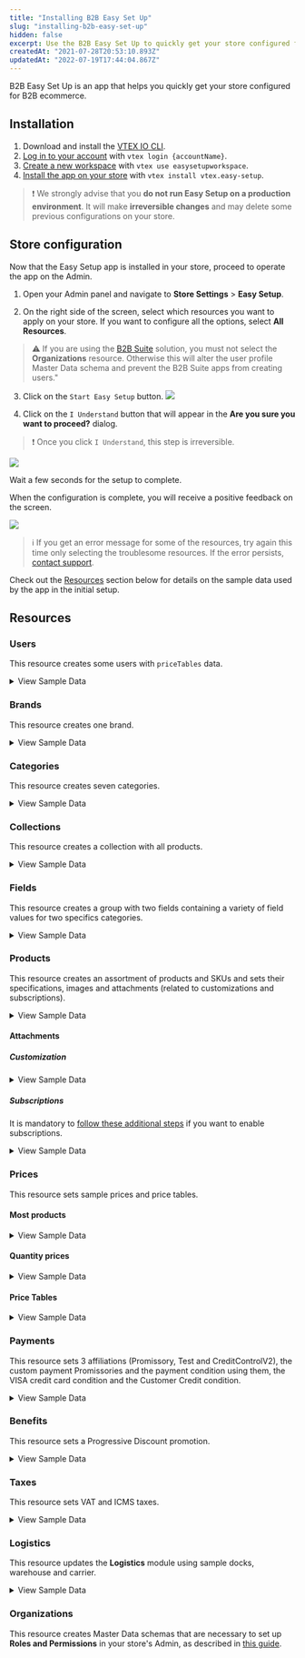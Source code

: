 ```yaml
---
title: "Installing B2B Easy Set Up"
slug: "installing-b2b-easy-set-up"
hidden: false
excerpt: Use the B2B Easy Set Up to quickly get your store configured for B2B ecommerce.
createdAt: "2021-07-28T20:53:10.893Z"
updatedAt: "2022-07-19T17:44:04.867Z"
---
```


B2B Easy Set Up is an app that helps you quickly get your store configured for B2B ecommerce.

## Installation

1. Download and install the [VTEX IO CLI](https://developers.vtex.com/vtex-developer-docs/docs/vtex-io-documentation-vtex-io-cli-installation-and-command-reference).
2. [Log in to your account](https://developers.vtex.com/vtex-developer-docs/docs/vtex-io-documentation-2-basicsetuptodevelopinvtexio#step-1---logging-in-to-your-vtex-account) with `vtex login {accountName}`.
3. [Create a new workspace](https://developers.vtex.com/vtex-developer-docs/docs/vtex-io-documentation-2-basicsetuptodevelopinvtexio#step-2---creating-your-own-workspace) with `vtex use easysetupworkspace`.
4. [Install the app on your store](https://developers.vtex.com/vtex-developer-docs/docs/vtex-io-documentation-installing-an-app) with `vtex install vtex.easy-setup`.
  
>❗ We strongly advise that you **do not run Easy Setup on a production environment**. It will make **irreversible changes** and may delete some previous configurations on your store.
  
## Store configuration

Now that the Easy Setup app is installed in your store, proceed to operate the app on the Admin.

1. Open your Admin panel and navigate to **Store Settings** > **Easy Setup**.

2. On the right side of the screen, select which resources you want to apply on your store. If you want to configure all the options, select **All Resources**.

  >⚠️ If you are using the [B2B Suite](https://developers.vtex.com/docs/guides/vtex-b2b-suite) solution, you must not select the **Organizations** resource. Otherwise this will alter the user profile Master Data schema and prevent the B2B Suite apps from creating users."

3. Click on the `Start Easy Setup` button.
   ![](https://cdn.jsdelivr.net/gh/vtexdocs/dev-portal-content@main/images/installing-b2b-easy-set-up-0.PNG)

4. Click on the `I Understand` button that will appear in the **Are you sure you want to proceed?** dialog.

  >❗ Once you click `I Understand`, this step is irreversible.

![](https://cdn.jsdelivr.net/gh/vtexdocs/dev-portal-content@main/images/installing-b2b-easy-set-up-1.PNG)

Wait a few seconds for the setup to complete.

When the configuration is complete, you will receive a positive feedback on the screen.

![](https://cdn.jsdelivr.net/gh/vtexdocs/dev-portal-content@main/images/installing-b2b-easy-set-up-2.PNG)

> ℹ️️ If you get an error message for some of the resources, try again this time only selecting the troublesome resources. If the error persists, [contact support](https://support.vtex.com/hc/en-us/requests).

Check out the [Resources](https://developers.vtex.com/vtex-developer-docs/docs/installing-b2b-easy-set-up#resources) section below for details on the sample data used by the app in the initial setup.

## Resources

### Users

This resource creates some users with `priceTables` data.

<details>
  <summary>View Sample Data</summary>
  <ul>
    <li>Email: <code>john@email.com</code></li>
    <ul>
      <li>PriceTable: platinum</li>
    </ul>
    <br />
    <li>Email: <code>steven@email.com</code></li>
    <ul>
      <li>PriceTable: gold</li>
    </ul>
    <br />
    <li>Email: <code>chris@email.com</code></li>
    <ul>
      <li>PriceTable: silver</li>
    </ul>
  </ul>
</details>

### Brands

This resource creates one brand.

<details>
  <summary>View Sample Data</summary>
  <ul>
    <li>Name: Brand (9280)</li>
  </ul>
</details>

### Categories

This resource creates seven categories.

<details>
  <summary>View Sample Data</summary>
  <ul>
    <li>Name: Apparel (9281)</li>
    <li>Name: Food and beverage (9282)</li>
    <li>Name: Sporting (9283)</li>
    <li>Name: Agribusiness (9284)</li>
    <li>Name: Home Appliance (9285)</li>
    <li>Name: Computer & Software (9286)</li>
    <li>Name: Power tools (9287)</li>
  </ul>
</details>

### Collections

This resource creates a collection with all products.

<details>
  <summary>View Sample Data</summary>
  <ul>
    <li>Name: All</li>
    <li>Type: Inclusive</li>
    <li>BrandId: 9280 (Brand)</li>
  </ul>
</details>

### Fields

This resource creates a group with two fields containing a variety of field values for two specifics categories.

<details>
  <summary>View Sample Data</summary>
  <ul>
    <li>Group: Specifications</li>
    <br />
    <li>Category: Apparel (9281)</li>
    <ul>
      <li>Field: Clothes Size</li>
      <li>Field Values: S, M, L and XL</li>
    </ul>
    <br />
    <li>Category: Sporting (9283)</li>
    <ul>
      <li>Field: Shoes Size</li>
      <li>Field Values: 8, 8.5, 9, 9.5 and 10</li>
    </ul>
  </ul>
</details>

### Products

This resource creates an assortment of products and SKUs and sets their specifications, images and attachments (related to customizations and subscriptions).

<details>
    <summary>View Sample Data</summary>
    <ul>
        <details>
            <summary>Category: Apparel (9281)</summary>
            <ul>
                <li>Product Name: adidas Men's Performance Polo - Blast Blue (880001)</li>
                <ul>
                    <li>SKU Name: S (880010)</li>
                    <li>SKU Name: M (880011)</li>
                    <li>SKU Name: L (880012)</li>
                    <li>SKU Name: XL (880013)</li>
                </ul>
                <br />
                <li>Product Name: adidas Men's Performance Polo - Green Night (880002)</li>
                <ul>
                    <li>SKU Name: S (880020)</li>
                    <li>SKU Name: M (880021)</li>
                    <li>SKU Name: L (880022)</li>
                    <li>SKU Name: XL (880023)</li>
                </ul>
                <br />
                <li>Product Name: adidas Women's Microdot Polo - Night Indigo (880003)</li>
                <ul>
                    <li>SKU Name: S (880030)</li>
                    <li>SKU Name: M (880031)</li>
                    <li>SKU Name: L (880032)</li>
                    <li>SKU Name: XL (880033)</li>
                </ul>
                <br />
                <li>Product Name: adidas Women's Microdot Polo - True Pink (880004)</li>
                <ul>
                    <li>SKU Name: S (880040)</li>
                    <li>SKU Name: M (880041)</li>
                    <li>SKU Name: L (880042)</li>
                    <li>SKU Name: XL (880043)</li>
                </ul>
            </ul>
        </details>
        <details>
            <summary>Category: Food and beverage (9282)</summary>
            <ul>
                <li>Product Name: Yellow Onions (10 lbs.) (880026)</li>
                <ul>
                    <li>SKU Name: _same name_ (880260)</li>
                </ul>
                <br />
                <li>Product Name: Cauliflower Fresh (880027)</li>
                <ul>
                    <li>SKU Name: _same name_ (880270)</li>
                </ul>
                <br />
                <li>Product Name: Asparagus Green Conventional (880028)</li>
                <ul>
                    <li>SKU Name: _same name_ (880280)</li>
                </ul>
                <br />
                <li>Product Name: Fresh Hass Avocadoes (880029)</li>
                <ul>
                    <li>SKU Name: _same name_ (880290)</li>
                </ul>
                <br />
                <li>Product Name: Fresh Coconuts (880030)</li>
                <ul>
                    <li>SKU Name: _same name_ (880300)</li>
                </ul>
                <br />
                <li>Product Name: Whole Watermelon Mini Fresh (880031)</li>
                <ul>
                    <li>SKU Name: _same name_ (880310)</li>
                </ul>
                <br />
                <li>Product Name: Navel Oranges Grown Large Fresh (880032)</li>
                <ul>
                    <li>SKU Name: _same name_ (880320)</li>
                </ul>
                <br />
                <li>Product Name: Navel Oranges Grown Large Fresh, Pack of 10 (880039)</li>
                <ul>
                    <li>SKU Kit: _same name_ (880390)</li>
                    <li>SKU Components: 10un of Navel Oranges Grown Large Fresh</li>
                </ul>
            </ul>
        </details>
        <details>
            <summary>Category: Sporting (9283)</summary>
            <ul>
                <li>Product Name: Nike Men's Roshe G Spikeless Golf Shoes (880005)</li>
                <ul>
                    <li>SKU Name: 8 (880050)</li>
                    <li>SKU Name: 8.5 (880051)</li>
                    <li>SKU Name: 9 (880052)</li>
                    <li>SKU Name: 9.5 (880053)</li>
                    <li>SKU Name: 10 (880054)</li>
                </ul>
                <br />
                <li>Product Name: Nike Men's Air Max 1 G Spikeless Golf Shoes (880006)</li>
                <ul>
                    <li>SKU Name: 8 (880060)</li>
                    <li>SKU Name: 8.5 (880061)</li>
                    <li>SKU Name: 9 (880062)</li>
                    <li>SKU Name: 9.5 (880063)</li>
                    <li>SKU Name: 10 (880064)</li>
                </ul>
                <br />
                <li>Product Name: Nike Air Max 270 G Spikeless Golf Shoes (880007)</li>
                <ul>
                    <li>SKU Name: 8 (880070)</li>
                    <li>SKU Name: 8.5 (880071)</li>
                    <li>SKU Name: 9 (880072)</li>
                    <li>SKU Name: 9.5 (880073)</li>
                    <li>SKU Name: 10 (880074)</li>
                </ul>
                <br />
                <li>Product Name: Skechers Women's Go Golf Drive 4 Dogs At Play Spikeless Golf Shoes (880008)</li>
                <ul>
                    <li>SKU Name: 8 (880080)</li>
                    <li>SKU Name: 8.5 (880081)</li>
                    <li>SKU Name: 9 (880082)</li>
                    <li>SKU Name: 9.5 (880083)</li>
                    <li>SKU Name: 10 (880084)</li>
                </ul>
            </ul>
        </details>
        <details>
            <summary>Category: Agribusiness (9284)</summary>
            <ul>
                <li>Product Name: 2020 APACHE AS1040 (880033)</li>
                <ul>
                    <li>SKU Name: _same name_ (880330)</li>
                </ul>
                <br />
                <li>Product Name: 2 POST CANOPY (880034)</li>
                <ul>
                    <li>SKU Name: _same name_ (880340)</li>
                </ul>
                <br />
                <li>Product Name: 2020 AMACSA PH390 (880035)</li>
                <ul>
                    <li>SKU Name: _same name_ (880350)</li>
                </ul>
                <br />
                <li>Product Name: Faceplate Combine Snout (880036)</li>
                <ul>
                    <li>SKU Name: _same name_ (880360)</li>
                </ul>
                <br />
                <li>Product Name: 2016 MK MARTIN ENT MKGB788 Blades/Box Scraper (880037)</li>
                <ul>
                    <li>SKU Name: _same name_ (880370)</li>
                </ul>
                <br />
                <li>Product Name: 1998 JOHN DEERE 8400T (880038)</li>
                <ul>
                    <li>SKU Name: _same name_ (880380)</li>
                </ul>
            </ul>
        </details>
        <details>
            <summary>Category: Home Appliance (9285)</summary>
            <ul>
                <li>Product Name: Weber 45010001 Spirit II E-310 3-Burner Liquid Propane Grill, Black (880021)</li>
                <ul>
                    <li>SKU Name: _same name_ (880210)</li>
                </ul>
                <br />
                <li>Product Name: iRobot Roomba 675 Robot Vacuum-Wi-Fi Connectivity, Works with Alexa, Good for Pet
                    Hair,
                    Carpets, Hard Floors, Self-Charging (880022)</li>
                <ul>
                    <li>SKU Name: _same name_ (880220)</li>
                </ul>
                <br />
                <li>Product Name: ALROCKET Dehumidifier 35oz(1000ml) Small Dehumidifier for 2100 Cubic Feet (260 sq ft)
                    Portable
                    and Compact Ultra Quiet (880023)</li>
                <ul>
                    <li>SKU Name: _same name_ (880230)</li>
                </ul>
                <br />
                <li>Product Name: McCulloch MC1375 Canister Steam Cleaner with 20 Accessories (880024)</li>
                <ul>
                    <li>SKU Name: _same name_ (880240)</li>
                </ul>
                <br />
                <li>Product Name: Cuisinart GR-4N 5-in-1 Griddler (880025)</li>
                <ul>
                    <li>SKU Name: _same name_ (880250)</li>
                </ul>
            </ul>
        </details>
        <details>
            <summary>Category: Computer & Software (9286)</summary>
            <ul>
                <li>Product Name: Acer Aspire Z24-890-UA91 AIO Desktop - Windows 10 (880015)</li>
                <ul>
                    <li>SKU Name: _same name_ (880150)</li>
                </ul>
                <br />
                <li>Product Name: Lenovo IdeaCentre AIO 3 - Windows 10 (880016)</li>
                <ul>
                    <li>SKU Name: _same name_ (880160)</li>
                </ul>
                <br />
                <li>Product Name: Acer Aspire TC-885-UA92 Desktop - Windows 10 (880017)</li>
                <ul>
                    <li>SKU Name: _same name_ (880170)</li>
                </ul>
                <br />
                <li>Product Name: CYBERPOWERPC Gamer Xtreme VR Gaming PC - Windows 10 (880018)</li>
                <ul>
                    <li>SKU Name: _same name_ (880180)</li>
                </ul>
                <br />
                <li>Product Name: Acer Aspire 5 Slim Laptop - Windows 10 (880019)</li>
                <ul>
                    <li>SKU Name: _same name_ (880190)</li>
                </ul>
                <br />
                <li>Product Name: Jumper EZbook X3 Windows 10 Laptop (880020)</li>
                <ul>
                    <li>SKU Name: _same name_ (880200)</li>
                </ul>
                <br />
                <li>Product Name: Acer Aspire z24 890 + Acer Aspire ATC 885 (880040)</li>
                <ul>
                    <li>SKU Kit: _same name_ (880400)</li>
                </ul>
                <li>SkuComponents:</li>
                <ul>
                    <li>1un of Acer Aspire Z24-890-UA91 AIO Desktop - Windows 10 (880015)</li>
                    <li>1un of Acer Aspire TC-885-UA92 Desktop - Windows 10 (880017)</li>
                </ul>
            </ul>
        </details>
        <details>
            <summary>Category: Power tools (9287)</summary>
            <ul>
                <li>Product Name: BLACK+DECKER 20V MAX Drill & Home Tool Kit, 68 Piece (LDX120PK),Black/Orange (880009)</li>
                <ul>
                    <li>SKU Name: _same name_ (880090)</li>
                </ul>
                <br />
                <li>Product Name: BLACK+DECKER 20V MAX Cordless Drill / Driver with 30-Piece Accessories (LD120VA) (880010)</li>
                <ul>
                    <li>SKU Name: _same name_ (880100)</li>
                </ul>
                <br />
                <li>Product Name: BLACK+DECKER 20V Max Cordless Chainsaw, 10-Inch, Tool Only (LCS1020B) (880011)</li>
                <ul>
                    <li>SKU Name: _same name_ (880110)</li>
                </ul>
                <br />
                <li>Product Name: BLACK+DECKER 20V MAX Cordless Drill Combo Kit, 2-Tool (BD2KITCDDI),Black/Orange Impact Combo Kit (880012)</li>
                <ul>
                    <li>SKU Name: _same name_ (880120)</li>
                </ul>
                <br />
                <li>Product Name: BLACK+DECKER 20V MAX 5-1/2-Inch Cordless Circular Saw, Tool Only (BDCCS20B) (880013)</li>
                <ul>
                    <li>SKU Name: _same name_ (880130)</li>
                </ul>
                <br />
                <li>Product Name: BLACK+DECKER 20V MAX 5-1/2-Inch Cordless Circular Saw (BDCCS20C) (880014)</li>
                <ul>
                    <li>SKU Name: _same name_ (880140)</li>
                </ul>
            </ul>
        </details>
    </ul>
</details>

#### Attachments

##### Customization

<details>
  <summary>View Sample Data</summary>
    <ul>
      <li>Name: T-Shirt Customization (T-Shirt Name - 15 characters)</li>
      <li>Products: adidas Men's Performance Polo - Blast Blue (880001)</li>
    </ul>
</details>

##### Subscriptions

It is mandatory to [follow these additional steps](https://help.vtex.com/tutorial/como-configurar-assinatura-v2--1FA9dfE7vJqxBna9Nft5Sj#2-how-to-install-the-subscription-app) if you want to enable subscriptions.

<details>
  <summary>View Sample Data</summary>
    <ul>
    <li>Name: Subscription</li>
    <li>Products: All from category Food and beverage (9282)</li>
    </ul>
</details>

### Prices

This resource sets sample prices and price tables.

#### Most products

<details>
  <summary>View Sample Data</summary>
    <ul>
      <li>ListPrice: 30.00</li>
      <li>BasePrice: between 50.00 and 2000.00</li>
      <li>Markup: 0%</li>
    </ul>
</details>

#### Quantity prices

<details>
  <summary>View Sample Data</summary>
    <ul>
      <li>Product Name: BLACK+DECKER 20V MAX Cordless Drill / Driver with 30-Piece Accessories (LD120VA) (880100)</li>
      <li>ListPrice: null</li>
      <li>BasePrice: 100.00</li>
      <li>FixedPrices:</li>
      <ul>
      <li>Minimum Quantity: 1</li>
      <li>Value: 100.00</li>
      <li>Minimum Quantity: 10</li>
      <li>Value: 90.00</li>
      <li>Minimum Quantity: 50</li>
      <li>Value: 80.00</li>
      <li>Minimum Quantity: 100</li>
      <li>Value: 70.00</li>
      </ul>
    </ul>
</details>

#### Price Tables

<details>
  <summary>View Sample Data</summary>
    <ul>
      <li>Name: silver</li>
      <ul>
        <li>Percentual Modifier: -5%</li>
      </ul>
      <br/>
      <li>Name: gold</li>
      <ul>
        <li>Percentual Modifier: -10%</li>
      </ul>
      <br/>
      <li>Name: platinum</li>
      <ul>
        <li>Percentual Modifier: -15%</li>
      </ul>
    </ul>
</details>

### Payments

This resource sets 3 affiliations (Promissory, Test and CreditControlV2), the custom payment Promissories and the payment condition using them, the VISA credit card condition and the Customer Credit condition.

<details>
  <summary>View Sample Data</summary>
    <ul>
      <li>Affiliation: Promissory</li>
      <ul>
        <li>Custom Payment: Promissory (201)</li>
        <li>Payment Condition: Promissory</li>
      </ul>
      <br/>
      <li>Affiliation: Test</li>
      <ul>
        <li>Payment Condition: VISA (credit card)</li>
      </ul>
      <br/>
      <li>Affiliation: CreditControlV2</li>
      <ul>
        <li>Payment Conditions:</li>
        <li>15 days (0% interest)</li>
        <li>30 days (0% interest)</li>
        <li>15 and 30 days (1% interest)</li>
        <li>15, 30 and 45 days (1.5% interest)</li>
      </ul>
    </ul>
</details>

### Benefits

This resource sets a Progressive Discount promotion.

<details>
  <summary>View Sample Data</summary>
    <ul>
      <li>Name: Progressive Discount</li>
      <li>Conditions:</li>
      <li>Start: 2010-01-01</li>
      <li>End: 2070-01-01</li>
      <li>Collection: All</li>
      <li>Benefit:</li>
      <ul>
        <li>Quantity: 5</li>
        <li>Discount: 5%</li>
        <li>Quantity: 10</li>
        <li>Discount: 15%</li>
        <li>Quantity: 15</li>
        <li>Discount: 25%</li>
        <li>Quantity: 20</li>
        <li>Discount: 35%</li>
      </ul>
    </ul>
</details>

### Taxes

This resource sets VAT and ICMS taxes.

<details>
  <summary>View Sample Data</summary>
    <ul>
      <li>Name: VAT</li><ul>
      <li>Condition:</li>
      <li>Start: 2010-01-01</li>
      <li>End: 2070-01-01</li>
      <li>Category: Agribusiness (9284)</li>
      <li>Tax: 5%</li></ul>
      <br/>
      <li>Name: ICMS</li><ul>
      <li>Condition:</li>
      <li>Start: 2010-01-01</li>
      <li>End: 2070-01-01</li>
      <li>Category: Agribusiness (9284)</li>
      <li>Tax: 12%</li></ul>
    </ul>
</details>

### Logistics

This resource updates the **Logistics** module using sample docks, warehouse and carrier.

<details>
  <summary>View Sample Data</summary>
  <ul>
    <li>Freight Values:</li>
    <ul>
      <li>Country: BRA</li>
      <li>ZipCodeStart: 0</li>
      <li>ZipCodeEnd: 9999999</li>
      <li>Country: USA</li>
      <li>ZipCodeStart: 0</li>
      <li>ZipCodeEnd: 99999999</li>
    </ul>
    <li>Docks:</li>
    <ul>
      <li>Name: Doca Principal (1)</li>
      <ul>
        <li>Country: BRA</li>
      </ul>
      <li>Name: Main Dock (2)</li>
      <ul>
        <li>Country: USA</li>
      </ul>
    </ul>
    <li>Warehouse:</li>
    <ul>
      <li>Name: Estoque (1_1)</li>
      <li>Docks:</li>
      <ul>
        <li>Doca Principal (1)</li>
        <li>Main Dock (2)</li>
      </ul>
    </ul>
  </ul>
</details>

### Organizations

This resource creates Master Data schemas that are necessary to set up **Roles and Permissions** in your store's Admin, as described in [this guide](https://developers.vtex.com/vtex-developer-docs/docs/installing-the-b2b-store-theme#create-master-data-schemas).
